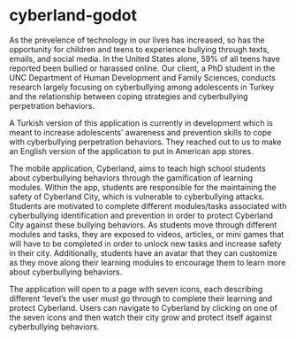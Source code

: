 # cyberland-godot

As the prevelence of technology in our lives has increased, so has the opportunity for children and teens to experience bullying through texts, emails, and social media. In the United States alone, 59% of all teens have reported been bullied or harassed online. Our client, a PhD student in the UNC Department of Human Development and Family Sciences, conducts research largely focusing on cyberbullying among adolescents in Turkey and the relationship between coping strategies and cyberbullying perpetration behaviors.

A Turkish version of this application is currently in development which is meant to increase adolescents’ awareness and prevention skills to cope with cyberbullying perpetration behaviors. They reached out to us to make an English version of the application to put in American app stores.

The mobile application, Cyberland, aims to teach high school students about cyberbullying behaviors through the gamification of learning modules. Within the app, students are responsible for the maintaining the safety of Cyberland City, which is vulnerable to cyberbullying attacks. Students are motivated to complete different modules/tasks associated with cyberbullying identification and prevention in order to protect Cyberland City against these bullying behaviors. As students move through different modules and tasks, they are exposed to videos, articles, or mini games that will have to be completed in order to unlock new tasks and increase safety in their city. Additionally, students have an avatar that they can customize as they move along their learning modules to encourage them to learn more about cyberbullying behaviors.

The application will open to a page with seven icons, each describing different ‘level’s the user must go through to complete their learning and protect Cyberland. Users can navigate to Cyberland by clicking on one of the seven icons and then watch their city grow and protect itself against cyberbullying behaviors.
